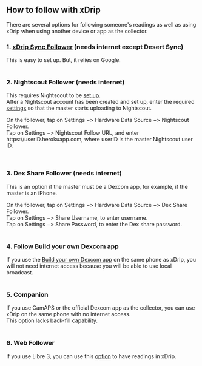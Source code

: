 ## How to follow with xDrip  
  
There are several options for following someone's readings as well as using xDrip when using another device or app as the collector.  
  
### 1. [xDrip Sync Follower](./xDripSync.md) (needs internet except Desert Sync)  
This is easy to set up.  But, it relies on Google.  
<br/>  
  
### 2. Nightscout Follower (needs internet)  
This requires Nightscout to be [set up](./Nightscout.md).  
After a Nightscout account has been created and set up, enter the required [settings](./Nightscout-Settings.md) so that the master starts uploading to Nightscout.  

On the follower, tap on Settings &#8722;> Hardware Data Source &#8722;> Nightscout Follower.  
Tap on Settings &#8722;> Nightscout Follow URL, and enter https<nolink>://userID.herokuapp.com, where userID is the master Nightscout user ID.  

<br/>  
  
### 3. Dex Share Follower (needs internet)  
This is an option if the master must be a Dexcom app, for example, if the master is an iPhone.  

On the follower, tap on Settings &#8722;> Hardware Data Source &#8722;> Dex Share Follower.  
Tap on Settings &#8722;> Share Username, to enter username.  
Tap on Settings &#8722;> Share Password, to enter the Dex share password.  
<br/>  
  
### 4. [Follow](./DexcomAppxDrip.md) Build your own Dexcom app  
If you use the [Build your own Dexcom app](https://docs.google.com/forms/d/e/1FAIpQLScD76G0Y-BlL4tZljaFkjlwuqhT83QlFM5v6ZEfO7gCU98iJQ/viewform?fbzx=2196386787609383750&fbclid=IwAR2aL8Cps1s6W8apUVK-gOqgGpA-McMPJj9Y8emf_P0-_gAsmJs6QwAY-o0) on the same phone as xDrip, you will not need internet access because you will be able to use local broadcast.  
<br/>  
  
### 5. Companion  
If you use CamAPS or the official Dexcom app as the collector, you can use xDrip on the same phone with no internet access.  
This option lacks back-fill capability.  
<br/>  
  
### 6. Web Follower  
If you use Libre 3, you can use this [option](./Libre3_Follow.md) to have readings in xDrip.  
  
